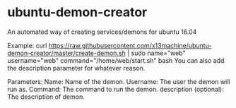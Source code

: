 # ubuntu-demon-creator
An automated way of creating services/demons for ubuntu 16.04

Example:
	curl https://raw.githubusercontent.com/x13machine/ubuntu-demon-creator/master/create-demon.sh | sudo name="web" username="web" command="/home/web/start.sh" bash
You can also add the description parameter for whatever reason.

Parameters:
	Name: Name of the demon.
	Username: The user the demon will run as.
	Command: The command to run the demon.
	description (optional): The description of demon.
	
